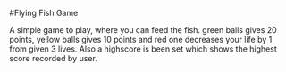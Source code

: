 #Flying Fish Game

A simple game to play, where you can feed the fish. green balls gives 20 points, yellow balls gives 10 points and red one decreases your life by 1 from given 3 lives. Also a highscore is been set which shows the highest score recorded by user.

